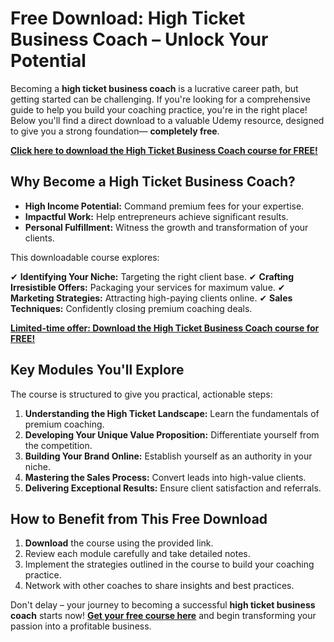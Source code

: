 # Free Download: High Ticket Business Coach – Unlock Your Potential

Becoming a **high ticket business coach** is a lucrative career path, but getting started can be challenging. If you're looking for a comprehensive guide to help you build your coaching practice, you're in the right place!  Below you'll find a direct download to a valuable Udemy resource, designed to give you a strong foundation— **completely free**.

[**Click here to download the High Ticket Business Coach course for FREE!**](https://udemywork.com/high-ticket-business-coach)

## Why Become a High Ticket Business Coach?

*   **High Income Potential:** Command premium fees for your expertise.
*   **Impactful Work:** Help entrepreneurs achieve significant results.
*   **Personal Fulfillment:** Witness the growth and transformation of your clients.

This downloadable course explores:

✔ **Identifying Your Niche:** Targeting the right client base.
✔ **Crafting Irresistible Offers:** Packaging your services for maximum value.
✔ **Marketing Strategies:** Attracting high-paying clients online.
✔ **Sales Techniques:** Confidently closing premium coaching deals.

[**Limited-time offer: Download the High Ticket Business Coach course for FREE!**](https://udemywork.com/high-ticket-business-coach)

## Key Modules You'll Explore

The course is structured to give you practical, actionable steps:

1.  **Understanding the High Ticket Landscape:** Learn the fundamentals of premium coaching.
2.  **Developing Your Unique Value Proposition:** Differentiate yourself from the competition.
3.  **Building Your Brand Online:** Establish yourself as an authority in your niche.
4.  **Mastering the Sales Process:** Convert leads into high-value clients.
5.  **Delivering Exceptional Results:** Ensure client satisfaction and referrals.

## How to Benefit from This Free Download

1.  **Download** the course using the provided link.
2.  Review each module carefully and take detailed notes.
3.  Implement the strategies outlined in the course to build your coaching practice.
4.  Network with other coaches to share insights and best practices.

Don't delay – your journey to becoming a successful **high ticket business coach** starts now! **[Get your free course here](https://udemywork.com/high-ticket-business-coach)** and begin transforming your passion into a profitable business.
